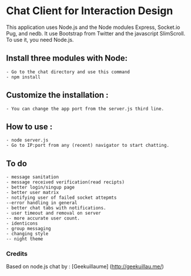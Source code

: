 Chat Client for Interaction Design
===

This application uses Node.js and the Node modules Express, Socket.io Pug, and nedb.
It use Bootstrap from Twitter and the javascript SlimScroll.
To use it, you need Node.js.

## Install three modules with Node:
	- Go to the chat directory and use this command
	- npm install

## Customize the installation :

	- You can change the app port from the server.js third line.

## How to use :

	- node server.js
	- Go to IP:port from any (recent) navigator to start chatting.

## To do
	- message sanitation
	- message received verification(read recipts)
	- better login/singup page
	- better user matrix
	- notifying user of failed socket attepmts
	--error handling in general
	- better chat tabs with notifications.
	- user timeout and removal on server
	-- more accurate user count.
	- identicons
	- group messaging
	- changing style
	-- night theme

### Credits

Based on node.js chat by : [Geekuillaume] (http://geekuillau.me/)



